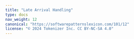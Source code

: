 ```yaml
---
title: "Late Arrival Handling"
type: docs
nav_weight: 12
canonical: "https://softwarepatternslexicon.com/101/12"
license: "© 2024 Tokenizer Inc. CC BY-NC-SA 4.0"
---
```

